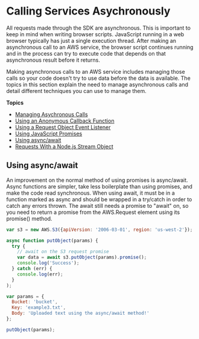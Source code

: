 # Calling Services Asychronously<a name="calling-services-asynchronously"></a>

All requests made through the SDK are asynchronous\. This is important to keep in mind when writing browser scripts\. JavaScript running in a web browser typically has just a single execution thread\. After making an asynchronous call to an AWS service, the browser script continues running and in the process can try to execute code that depends on that asynchronous result before it returns\.

Making asynchronous calls to an AWS service includes managing those calls so your code doesn't try to use data before the data is available\. The topics in this section explain the need to manage asynchronous calls and detail different techniques you can use to manage them\.

**Topics**
+ [Managing Asychronous Calls](making-asynchronous-calls.md)
+ [Using an Anonymous Callback Function](using-a-callback-function.md)
+ [Using a Request Object Event Listener](using-a-response-event-handler.md)
+ [Using JavaScript Promises](using-promises.md)
+ [Using async/await](#using-async-await)
+ [Requests With a Node\.js Stream Object](requests-using-stream-objects.md)

## Using async/await<a name="using-async-await"></a>

An improvement on the normal method of using promises is async/await\. Async functions are simpler, take less boilerplate than using promises, and make the code read synchronous. When using await, it must be in a function marked as async and should be wrapped in a try/catch in order to catch any errors thrown. The await still needs a promise to "await" on, so you need to return a promise from the AWS.Request element using its promise() method.

```js
var s3 = new AWS.S3({apiVersion: '2006-03-01', region: 'us-west-2'});

async function putObject(params) {
  try { 
    // await on the S3 request promise
    var data = await s3.putObject(params).promise();
    console.log('Success');
  } catch (err) {
    console.log(err);
  }
);

var params = {
  Bucket: 'bucket',
  Key: 'example3.txt',
  Body: 'Uploaded text using the async/await method!'
};

putObject(params);
```
